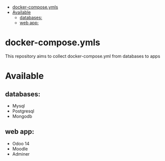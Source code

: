

<!-- toc -->

- [docker-compose.ymls](#docker-composeymls)
- [Available](#available)
  * [databases:](#databases)
  * [web app:](#web-app)

<!-- tocstop -->

# docker-compose.ymls

This repository aims to collect docker-compose.yml from databases to apps

# Available

## databases:

- Mysql
- Postgresql
- Mongodb

## web app:

- Odoo 14
- Moodle
- Adminer
